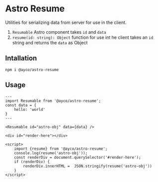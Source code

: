 # Astro Resume

Utilities for serializing data from server for use in the client.

1. `Resumable` Astro component takes `id` and `data`
1. `resume(id: string): Object` function for use int he client takes an `id` string and returns the `data` as Object

## Intallation

```
npm i @ayco/astro-resume
```

## Usage

```astro
---
import Resumable from '@ayco/astro-resume';
const data = {
    hello: 'world'
}
---

<Resumable id="astro-obj" data={data} />

<div id="render-here"></div>

<script>
    import {resume} from '@ayco/astro-resume';
    console.log(resume('astro-obj'));
    const renderDiv = document.querySelector('#render-here');
    if (renderDiv) {
        renderDiv.innerHTML =  JSON.stringify(resume('astro-obj'))
    }
</script>
```